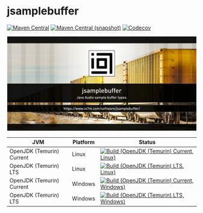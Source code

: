 jsamplebuffer
===

[![Maven Central](https://img.shields.io/maven-central/v/com.io7m.jsamplebuffer/com.io7m.jsamplebuffer.svg?style=flat-square)](http://search.maven.org/#search%7Cga%7C1%7Cg%3A%22com.io7m.jsamplebuffer%22)
[![Maven Central (snapshot)](https://img.shields.io/nexus/s/https/s01.oss.sonatype.org/com.io7m.jsamplebuffer/com.io7m.jsamplebuffer.svg?style=flat-square)](https://s01.oss.sonatype.org/content/repositories/snapshots/com/io7m/jsamplebuffer/)
[![Codecov](https://img.shields.io/codecov/c/github/io7m/jsamplebuffer.svg?style=flat-square)](https://codecov.io/gh/io7m/jsamplebuffer)

![jsamplebuffer](./src/site/resources/jsamplebuffer.jpg?raw=true)

| JVM | Platform | Status |
|-----|----------|--------|
| OpenJDK (Temurin) Current | Linux | [![Build (OpenJDK (Temurin) Current, Linux)](https://img.shields.io/github/actions/workflow/status/io7m/jsamplebuffer/workflows/main.linux.temurin.current.yml?branch=develop)](https://github.com/io7m/jsamplebuffer/actions?query=workflow%3Amain.linux.temurin.current)|
| OpenJDK (Temurin) LTS | Linux | [![Build (OpenJDK (Temurin) LTS, Linux)](https://img.shields.io/github/actions/workflow/status/io7m/jsamplebuffer/workflows/main.linux.temurin.lts.yml?branch=develop)](https://github.com/io7m/jsamplebuffer/actions?query=workflow%3Amain.linux.temurin.lts)|
| OpenJDK (Temurin) Current | Windows | [![Build (OpenJDK (Temurin) Current, Windows)](https://img.shields.io/github/actions/workflow/status/io7m/jsamplebuffer/workflows/main.windows.temurin.current.yml?branch=develop)](https://github.com/io7m/jsamplebuffer/actions?query=workflow%3Amain.windows.temurin.current)|
| OpenJDK (Temurin) LTS | Windows | [![Build (OpenJDK (Temurin) LTS, Windows)](https://img.shields.io/github/actions/workflow/status/io7m/jsamplebuffer/workflows/main.windows.temurin.lts.yml?branch=develop)](https://github.com/io7m/jsamplebuffer/actions?query=workflow%3Amain.windows.temurin.lts)|

